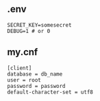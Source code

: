 ## .env

    SECRET_KEY=somesecret
    DEBUG=1 # or 0

## my.cnf

    [client]
    database = db_name
    user = root
    password = password
    default-character-set = utf8
